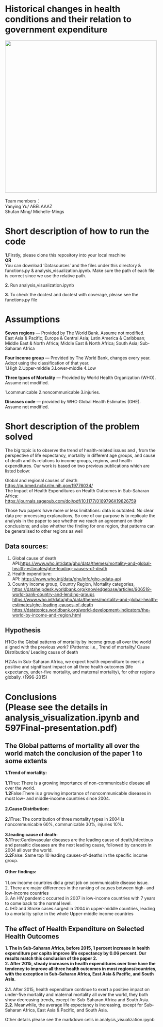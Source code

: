 
 
# Historical changes in health conditions and their relation to government expenditure
<img src="https://datascienceethics.com/wp-content/uploads/2019/04/99314779_s.jpg" style="width:500px" /> <br/>   
Team members：      
Yanying Yu/ ABELAAAZ  
Shufan Ming/ Michelle-Mings    

# Short description of how to run the code
**1**.Firstly, please clone this repository into your local machine  
  **OR**  
You can download ’Datasources’ and the files under this directory &  functions.py & analysis_visualization.ipynb. Make sure the path of each file is correct since we use the relative path.   
    
**2**. Run analysis_visualization.ipynb    

**3**. To check the doctest and doctest with coverage, please see the functions.py file


# Assumptions 
**Seven regions**  — Provided by The World Bank. Assume not modified.    
East Asia & Pacific; Europe & Central Asia; Latin America & Caribbean;    
Middle East & North Africa; Middle East & North Africa; South Asia; Sub-Saharan Africa    
        
**Four income group** — Provided by The World Bank, changes every year. Adopt using the classification of that year.   
1.High  2.Upper-middle  3.Lower-middle  4.Low      
	
**Three types of Mortality**  — Provided by World Health Organization (WHO). Assume not modified.      
   
1.communicable 2.noncommunicable 3.injuries.       
			
**Diseases code** — provided by WHO Global Health Estimates (GHE). Assume not modified.      

# Short description of the problem solved
The big topic is to observe the trend of health-related issues and , from the perspective of life expectancy, mortality in different age groups, and cause of death and its relations to income groups, regions, and health expenditures. Our work is based on two previous publications which are listed below:

Global and regional causes of death:    
https://pubmed.ncbi.nlm.nih.gov/19776034/         
The Impact of Health Expenditures on Health Outcomes in Sub-Saharan Africa:    
https://journals.sagepub.com/doi/pdf/10.1177/0169796X19826759         
  

Those two papers have more or less limitations: data is outdated. No clear data pre-processing explanations, So one of our purpose is to replicate the analysis in the paper to see whether we reach an agreement on their conclusions; and also whether the finding for one region, that patterns can be generalised to other regions as well    

## Data sources:
1. Global cause of death   
API:https://www.who.int/data/gho/data/themes/mortality-and-global-health-estimates/ghe-leading-causes-of-death      
2. Health expenditure:     
API: https://www.who.int/data/gho/info/gho-odata-api    
3. Country income group, Country Region, Mortality categories,    
https://datahelpdesk.worldbank.org/knowledgebase/articles/906519-world-bank-country-and-lending-groups    
https://www.who.int/data/gho/data/themes/mortality-and-global-health-estimates/ghe-leading-causes-of-death    
https://datatopics.worldbank.org/world-development-indicators/the-world-by-income-and-region.html    

## Hypothesis
H1:Do the Global patterns of mortality by income group all over the world aligned with the previous work? (Patterns: i.e., Trend of mortality/ Cause Distribution/ Leading cause of death

H2:As in Sub-Saharan Africa, we expect health expenditure to exert a positive and significant impact on all three health outcomes (life expectancy, under-five mortality, and maternal mortality), for other regions globally. (1996-2015)


# Conclusions<br/>  (Please see the details in analysis_visualization.ipynb and 597Final-presentation.pdf)         
 
## The Global patterns of mortality all over the world match the conclusion of the paper 1 to some extents                     		
**1.Trend of mortality:**<br/>			
**1.1**True: There is a growing importance of non-communicable disease all over the world.<br/>
**1.2**False:There is a growing importance of noncommunicable diseases in most low- and middle-income countries since 2004. <br/>	            		
**2.Cause Distribution:**<br/>		
**2.1**True: The contribution of three mortality types in 2004 is noncommunicable 60%, communicable 30%, injuries 10%.<br/>	          		
**3.leading cause of death:**<br/>
**3.1**True:Cardiovascular diseases are the leading cause of death,Infectious and parasitic diseases are the next leading cause, followed by cancers in 2004 all over the world.		         
**3.2**False: Same top 10 leading causes-of-deaths in the specific income group.<br/>	    

#### Other findings:    
1 Low income countries did a great job on communicable disease issue.    
2. There are major differences in the ranking of causes between high- and low-income countries    
3. An HIV pandemic occurred in 2007 in low-income countries with 7 years to come back to the normal level.    
4. IHD and Stroke cases surged in 2004 in upper-middle countries, leading to a mortality spike in the whole Upper-middle income countries    


## The effect of Health Expenditure on Selected Health Outcomes
**1. The in Sub-Saharan Africa, before 2015, 1 percent increase in health expenditure per capita improve life expectancy by 0.06 percent. Our results match this conclusion of the paper 2.**<br/>
**2. After 2015, steady increases in health expenditures over time have the tendency to improve all three health outcomes in most regions/countries, with the exception in Sub-Saharan Africa, East Asia & Pacific, and South Asia.**<br/>    
**2.1**. After 2015, health expenditure continue to exert a positive impact on under-five mortality and maternal mortality all over the world, they both show decreasing trends, except for Sub-Saharan Africa and South Asia.<br/>
**2.2**. Meanwhile, the average life expectancy is increasing, except for Sub-Saharan Africa, East Asia & Pacific, and South Asia.<br/>

Other details please see the markdown cells in analysis_visualization.ipynb
